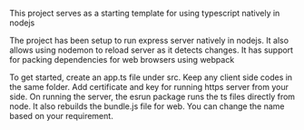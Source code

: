 This project serves as a starting template for using typescript natively in nodejs

The project has been setup to run express server natively in nodejs. It also allows using nodemon to reload server as it detects changes. It has support for packing dependencies for web browsers using webpack

To get started, create an app.ts file under src. Keep any client side codes in the same folder. Add certificate and key for running https server from your side.
On running the server, the esrun package runs the ts files directly from node. It also rebuilds the bundle.js file for web. You can change the name based on your requirement.
